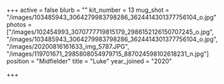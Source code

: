 +++
active = false
blurb = ""
kit_number = 13
mug_shot = "/images/103485943_3064279983798286_3624414301377756104_o.jpg"
photos = ["/images/102454993_3070777719815179_2986152126150707245_o.jpg", "/images/103485943_3064279983798286_3624414301377756104_o.jpg", "/images/20200816161633_img_5787.JPG", "/images/119701671_2985808054979715_887024598102618231_n.jpg"]
position = "Midfielder"
title = "Luke"
year_joined = "2020"

+++
